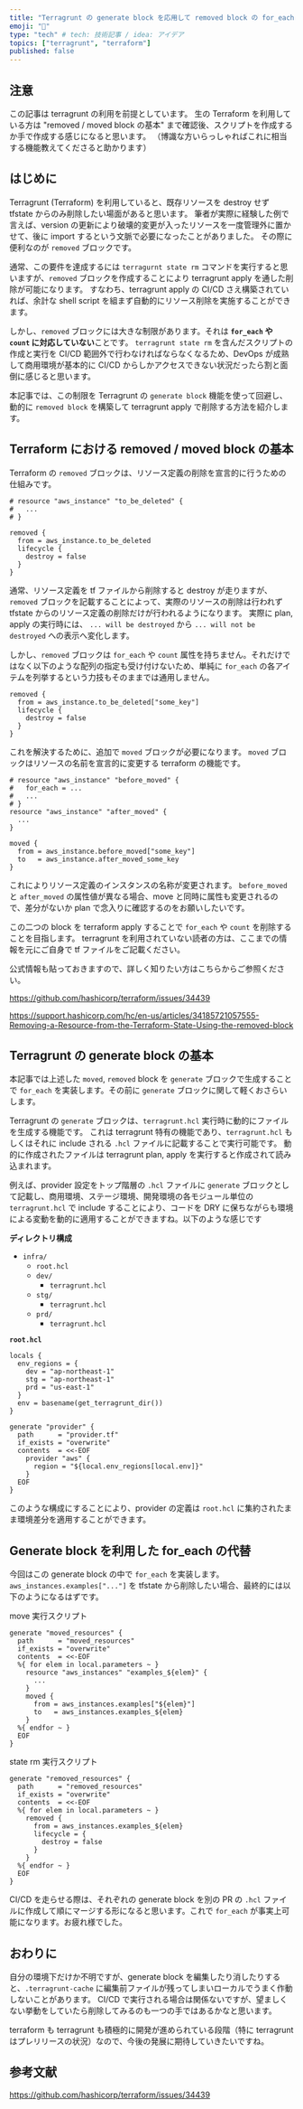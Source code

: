 ```yaml
---
title: "Terragrunt の generate block を応用して removed block の for_each を実現する"
emoji: "📌"
type: "tech" # tech: 技術記事 / idea: アイデア
topics: ["terragrunt", "terraform"]
published: false
---
```


## 注意
この記事は terragrunt の利用を前提としています。
生の Terraform を利用している方は "removed / moved block の基本" まで確認後、スクリプトを作成するか手で作成する感じになると思います。
（博識な方いらっしゃればこれに相当する機能教えてくださると助かります）

## はじめに
Terragrunt (Terraform) を利用していると、既存リソースを destroy せず tfstate からのみ削除したい場面があると思います。
筆者が実際に経験した例で言えば、version の更新により破壊的変更が入ったリソースを一度管理外に置かせて、後に import するという文脈で必要になったことがありました。
その際に便利なのが `removed` ブロックです。

通常、この要件を達成するには `terragurnt state rm` コマンドを実行すると思いますが、`removed` ブロックを作成することにより terragrunt apply を通した削除が可能になります。
すなわち、terragrunt apply の CI/CD さえ構築されていれば、余計な shell script を組まず自動的にリソース削除を実施することができます。

しかし、`removed` ブロックには大きな制限があります。それは **`for_each` や `count` に対応していない**ことです。
`terragrunt state rm` を含んだスクリプトの作成と実行を CI/CD 範囲外で行わなければならなくなるため、DevOps が成熟して商用環境が基本的に CI/CD からしかアクセスできない状況だったら割と面倒に感じると思います。

本記事では、この制限を Terragrunt の `generate block` 機能を使って回避し、動的に `removed block` を構築して terragrunt apply で削除する方法を紹介します。

## Terraform における removed / moved block の基本

Terraform の `removed` ブロックは、リソース定義の削除を宣言的に行うための仕組みです。

```hcl
# resource "aws_instance" "to_be_deleted" {
#   ...
# }

removed {
  from = aws_instance.to_be_deleted
  lifecycle {
    destroy = false
  }
}
```

通常、リソース定義を tf ファイルから削除すると destroy が走りますが、`removed` ブロックを記載することによって、実際のリソースの削除は行われず tfstate からのリソース定義の削除だけが行われるようになります。
実際に plan, apply の実行時には、 `... will be destroyed` から `... will not be destroyed` への表示へ変化します。

しかし、`removed` ブロックは `for_each` や `count` 属性を持ちません。それだけではなく以下のような配列の指定も受け付けないため、単純に `for_each` の各アイテムを列挙するという力技もそのままでは通用しません。

```hcl
removed {
  from = aws_instance.to_be_deleted["some_key"]
  lifecycle {
    destroy = false
  }
}
```

これを解決するために、追加で `moved` ブロックが必要になります。
`moved` ブロックはリソースの名前を宣言的に変更する terraform の機能です。

```hcl
# resource "aws_instance" "before_moved" {
#   for_each = ...
#   ...
# }
resource "aws_instance" "after_moved" {
  ...
}

moved {
  from = aws_instance.before_moved["some_key"]
  to   = aws_instance.after_moved_some_key
}
```
これによりリソース定義のインスタンスの名称が変更されます。
`before_moved` と `after_moved` の属性値が異なる場合、move と同時に属性も変更されるので、差分がないか plan で念入りに確認するのをお願いしたいです。

この二つの block を terraform apply することで `for_each` や `count` を削除することを目指します。 terragrunt を利用されていない読者の方は、ここまでの情報を元にご自身で tf ファイルをご記載ください。

公式情報も貼っておきますので、詳しく知りたい方はこちらからご参照ください。

https://github.com/hashicorp/terraform/issues/34439

https://support.hashicorp.com/hc/en-us/articles/34185721057555-Removing-a-Resource-from-the-Terraform-State-Using-the-removed-block

## Terragrunt の generate block の基本

本記事では上述した `moved`, `removed` block を `generate` ブロックで生成することで `for_each` を実装します。その前に `generate` ブロックに関して軽くおさらいします。

Terragrunt の `generate` ブロックは、`terragrunt.hcl` 実行時に動的にファイルを生成する機能です。
これは terragrunt 特有の機能であり、`terragrunt.hcl` もしくはそれに include される `.hcl` ファイルに記載することで実行可能です。
動的に作成されたファイルは terragrunt plan, apply を実行すると作成されて読み込まれます。

例えば、provider 設定をトップ階層の `.hcl` ファイルに `generate` ブロックとして記載し、商用環境、ステージ環境、開発環境の各モジュール単位の `terragrunt.hcl` で include することにより、コードを DRY に保ちながらも環境による変動を動的に適用することができますね。以下のような感じです

**ディレクトリ構成**
- `infra/`
  - `root.hcl`
  - `dev/`
    - `terragrunt.hcl`
  - `stg/`
    - `terragrunt.hcl`
  - `prd/`
    - `terragrunt.hcl`

**`root.hcl`**
```hcl
locals {
  env_regions = {
    dev = "ap-northeast-1"
    stg = "ap-northeast-1"
    prd = "us-east-1"
  }
  env = basename(get_terragrunt_dir())
}

generate "provider" {
  path      = "provider.tf"
  if_exists = "overwrite"
  contents  = <<-EOF
    provider "aws" {
      region = "${local.env_regions[local.env]}"
    }
  EOF
}
```
このような構成にすることにより、provider の定義は `root.hcl` に集約されたまま環境差分を適用することができます。

## Generate block を利用した for_each の代替

今回はこの generate block の中で `for_each` を実装します。
`aws_instances.examples["..."]` を tfstate から削除したい場合、最終的には以下のようになるはずです。

move 実行スクリプト
```hcl
generate "moved_resources" {
  path      = "moved_resources"
  if_exists = "overwrite"
  contents  = <<-EOF
  %{ for elem in local.parameters ~ }
    resource "aws_instances" "examples_${elem}" {
      ...
    }
    moved {
      from = aws_instances.examples["${elem}"]
      to   = aws_instances.examples_${elem}
    }
  %{ endfor ~ }
  EOF
}
```

state rm 実行スクリプト
```hcl
generate "removed_resources" {
  path      = "removed_resources"
  if_exists = "overwrite"
  contents  = <<-EOF
  %{ for elem in local.parameters ~ }
    removed {
      from = aws_instances.examples_${elem}
      lifecycle = {
        destroy = false
      }
    }
  %{ endfor ~ }
  EOF
}
```
CI/CD を走らせる際は、それぞれの generate block を別の PR の `.hcl` ファイルに作成して順にマージする形になると思います。これで `for_each` が事実上可能になります。お疲れ様でした。

## おわりに

自分の環境下だけか不明ですが、generate block を編集したり消したりすると、`.terragrunt-cache` に編集前ファイルが残ってしまいローカルでうまく作動しないことがあります。
CI/CD で実行される場合は関係ないですが、望ましくない挙動をしていたら削除してみるのも一つの手ではあるかなと思います。

terraform も terragrunt も積極的に開発が進められている段階（特に terragrunt はプレリリースの状況）なので、今後の発展に期待していきたいですね。

## 参考文献
https://github.com/hashicorp/terraform/issues/34439